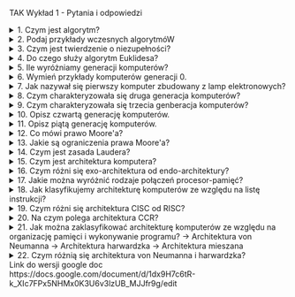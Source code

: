 TAK Wykład 1 - Pytania i odpowiedzi

<details>
<summary>1. Czym jest algorytm?</summary>
Algorytm to zestaw kroków jednoznacznie definiujący sposób wykonania zadania.
</details>
<details>
<summary>2. Podaj przykłady wczesnych algorytmóW </summary>
-> Algorytmy prostych operacji matematycznych na 2 liczbach wielocyfrowych
-> Algorytm Euklidesa
</details>
<details>
<summary>3. Czym jest twierdzenie o niezupełności? </summary>
-> Twierdzenie autorstwa Kurta Godla mówiące, że niektórych problemów nie da się rozwiązać za pomocą algorytmów.
</details>
<details>
<summary>4. Do czego służy algorytm Euklidesa?</summary>
Algorytm Euklidesa służy do wyznaczania największego wspólnego dzielnika.
</details>
<details>
<summary>5. Ile wyróżniamy generacji komputerów?</summary>
Wyróżniamy 6 generacji komputerów (wliczając 0).
</details>
<details>
<summary>6. Wymień przykłady komputerów generacji 0.</summary>
Projekt komputera binarnego J. Atanasoffa, Komputery Z1, Z2, Z3.
</details>
<details>
<summary>7. Jak nazywał się pierwszy komputer zbudowany z lamp elektronowych?</summary>
Pierwszy komputer z lamp elektronowych nazywał się ENIAC (Electronic Numerical Integrator and Computer).
</details>
<details>
<summary>8. Czym charakteryzowała się druga generacja komputerów?</summary>
W drugiej generacji pojawiły się komputery, w których bramki logiczne były wykonane z tranzystorów (elementów półprzewodnikowych).
</details>
<details>
<summary>9. Czym charakteryzowała się trzecia genberacja komputerów?</summary>
W trzeciej generacji pojawiły się mikroprocesory 4-bitowe i 8-bitowe.
</details>
<details>
<summary>10. Opisz czwartą generację komputerów.</summary>
W czwartej generacji pojawiły się procesory 16- i 32-bitowe. Pojawił się też pirwszy procesor dwurdzeniowy (KOmputery RISC I, II).
</details>
<details>
<summary>11. Opisz piątą generację komputerów.</summary>
Pojawiają się procesory 64-bitowe oraz 4,6, 8-rdzeniowe. To również generacja, w której pojawiają się alternatywne pomysły: komputery kwantowe, hipotetyznie optyczne.
</details>
<details>
<summary>12. Co mówi prawo Moore'a?</summary>
Prawo Moore'a mówi, że liczba tranzystorów w układzie scalonym zwiększa się zgodnie z trendem wykładniczym (początkowo co roku, według późniejszej wersji co 4-5 lat).
</details>
<details>
<summary>13. Jakie są ograniczenia prawa Moore'a?</summary>
Prawo Moore'a ograniczają zasada Laudera oraz ograniczenia wynikające z fizyki (niemożliwość zmieszczenia wystarczającej liczby atomów krzemu na coraz mniejszej litografii).
</details>
<details>
<summary>14. Czym jest zasada Laudera?</summary>
Wymazanie jednego bitu informacji w otoczeniu o temperaturze T wymaga straty energii o wartości co najmmiej kT ln2 (k=stała Boltzmanna).
</details>
<details>
<summary>15. Czym jest architektura komputera?</summary>
Jest to sposób organizacji elementów tworzących komputer.
</details>
<details>
<summary>16. Czym różni się exo-architektura od endo-architektury?</summary>
Exo-architektura traktuje urządzenia jako elementy składowe schematu. Endo-architektura opisuje urządzenia na niższym poziomie abstrakcji i podaje opis działania.
</details>
<details>
<summary>17. Jakie można wyróżnić rodzaje połączeń procesor-pamięć?</summary>
-> SISD (single instruction, singl data)
-> SIMD (single instruction, multiple data)
-> MISD (multiple instruction, single data)
-> MIMD (multiple instruction, multiple data)
</details>
<details>
<summary>18. Jak klasyfikujemy architekturę komputerów ze względu na listę instrukcji?</summary>
-> CISC (complex instruction set computer)
-> RISC (reduced instruction set computer)
-> CCR (CISC-core-RISC)
</details>
<details>
<summary>19. Czym różni się architektura CISC od RISC?</summary>
Architektura CISC charakteryzuje się dużą liczbą predefiniowanych instrukcji, w tym złożonych rozkazów. Rozkazy mogą operować bezpośrednio na pamięci. W architekturze RISC liczba rozkazów jest zredukowana do minimum, rozkazy są proste, komunikacja pomiędzy procesorem a pamięcią jest ograniczona.
</details>
<details>
<summary>20. Na czym polega architektura CCR?</summary>
Procesor wydaje się typowo CISC z punktu widzenia programisty, ale rozkazy wykonuje RISC-owy układ wykonawczy. 
</details>
<details>
<summary>21. Jak można zaklasyfikować architekturę komputerów ze względu na organizację pamięci i wykonywanie programu?
-> Architektura von Neumanna
-> Architektura harwardzka
-> Architektura mieszana
</details>
<details>
<summary>22. Czym różnią się architektura von Neumanna i harwardzka?</summary>
Architektura von Neumanna charakteryzuje się wspólną pamięcią na dane i kod programu. Równoczesne pobieranie instrukcji i wykonywanie operacji na danych NIE jest możliwe. Architektura harwardzka posiada rozdzieloną pamięć programu oraz danych. Umożliwia jednoczesne pobieranie instrukcji i wykonywanie operacji na danych.
</details>
Link do wersji google doc 
https://docs.google.com/document/d/1dx9H7c6tR-k_XIc7FPx5NHMx0K3U6v3lzUB_MJJfr9g/edit
